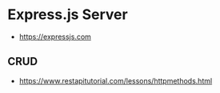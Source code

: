 # Express.js Server
- https://expressjs.com

## CRUD
- https://www.restapitutorial.com/lessons/httpmethods.html 

